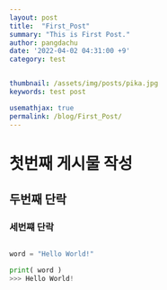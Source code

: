 ```yaml
---
layout: post
title:  "First_Post"
summary: "This is First Post."
author: pangdachu
date: '2022-04-02 04:31:00 +9'
category: test


thumbnail: /assets/img/posts/pika.jpg
keywords: test post

usemathjax: true
permalink: /blog/First_Post/
---
```


# 첫번째 게시물 작성
## 두번째 단락
### 세번쨰 단락 


```python

word = "Hello World!"

print( word )
>>> Hello World!

```

